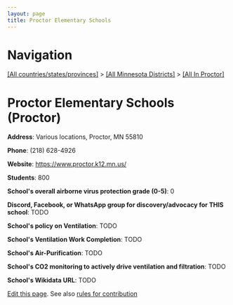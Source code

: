 ```yaml
---
layout: page
title: Proctor Elementary Schools
---
```

# Navigation

[[All countries/states/provinces]](../../..) > [[All Minnesota Districts]](../..) > [[All In Proctor]](..)

# Proctor Elementary Schools (Proctor)

**Address**: Various locations, Proctor, MN 55810

**Phone**: (218) 628-4926

**Website**: <https://www.proctor.k12.mn.us/>

**Students**: 800

**School's overall airborne virus protection grade (0-5)**: 0

**Discord, Facebook, or WhatsApp group for discovery/advocacy for THIS school**: TODO

**School's policy on Ventilation**: TODO

**School's Ventilation Work Completion**: TODO

**School's Air-Purification**: TODO

**School's CO2 monitoring to actively drive ventilation and filtration**: TODO

**School's Wikidata URL**: TODO


[Edit this page](https://github.com/ventilate-schools/MN/edit/main/./Proctor/Proctor_Elementary_Schools.md). See also [rules for contribution](../../../contribution-rules/)